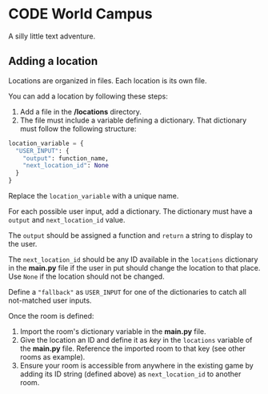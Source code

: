 # CODE World Campus

A silly little text adventure. 

## Adding a location

Locations are organized in files. Each location is its own file. 

You can add a location by following these steps: 

1. Add a file in the **/locations** directory. 
2. The file must include a variable defining a dictionary. That dictionary must follow the following structure: 

```python
location_variable = {
  "USER_INPUT": {
    "output": function_name,
    "next_location_id": None
  }
}
```

Replace the `location_variable` with a unique name. 

For each possible user input, add a dictionary. The dictionary must have a `output` and `next_location_id` value. 

The `output` should be assigned a function and `return` a string to display to the user. 

The `next_location_id` should be any ID available in the `locations` dictionary in the **main.py** file if the user in put should change the location to that place. Use `None` if the location should not be changed.

Define a `"fallback"` as `USER_INPUT` for one of the dictionaries to catch all not-matched user inputs. 

Once the room is defined: 

1. Import the room's dictionary variable in the **main.py** file. 
2. Give the location an ID and define it as _key_ in the `locations` variable of the **main.py** file. Reference the imported room to that key (see other rooms as example).
3. Ensure your room is accessible from anywhere in the existing game by adding its ID string (defined above) as `next_location_id` to another room. 